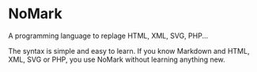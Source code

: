 # NoMark

A programming language to replage HTML, XML, SVG, PHP...

The syntax is simple and easy to learn.
If you know Markdown and HTML, XML, SVG or PHP, you use NoMark without learning anything new.
